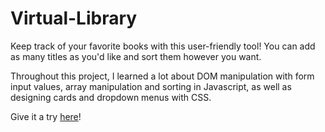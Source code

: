 # Virtual-Library
Keep track of your favorite books with this user-friendly tool! You can add as many titles as you'd like and sort them however you want.

Throughout this project, I learned a lot about DOM manipulation with form input values, array manipulation and sorting in Javascript, as well as designing cards and dropdown menus with CSS.

Give it a try [here](https://kailongli27.github.io/Virtual-Library/)!
